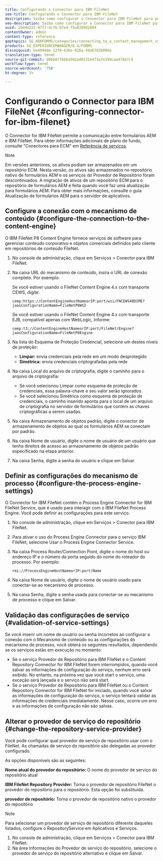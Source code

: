 ```yaml
---
title: Configurando o Connector para IBM FileNet
seo-title: Configurando o Connector para IBM FileNet
description: Saiba como configurar o Connector para IBM FileNet para permitir a comunicação entre formulários AEM e IBM FileNet.
seo-description: Saiba como configurar o Connector para IBM FileNet para permitir a comunicação entre formulários AEM e IBM FileNet.
uuid: 29d4e221-97f7-4cfb-b7e4-75a8289d2604
contentOwner: admin
content-type: reference
geptopics: SG_AEMFORMS/categories/connecting_to_a_content_management_system
products: SG_EXPERIENCEMANAGER/6.4/FORMS
discoiquuid: be4994de-12f8-436e-926a-49a6783b006e
translation-type: tm+mt
source-git-commit: d0bb877bb6a502ad0131e4f1a7e399caa474a7c9
workflow-type: tm+mt
source-wordcount: '758'
ht-degree: 1%

---
```



# Configurando o Connector para IBM FileNet {#configuring-connector-for-ibm-filenet}

O Connector for IBM FileNet permite a comunicação entre formulários AEM e IBM FileNet. Para obter informações adicionais de plano de fundo, consulte &quot;Conectores para ECM&quot; em [Referência de serviços](https://www.adobe.com/go/learn_aemforms_services_63).

>[!NOTE]
>
>Em versões anteriores, os ativos podiam ser armazenados em um repositório ECM. Nesta versão, os ativos são armazenados no repositório nativo de formulários AEM e os serviços do Provedor de Repositório foram descontinuados. A migração de ativos de um repositório ECM para o repositório de formulários AEM é feita quando você faz uma atualização para formulários AEM. Para obter mais informações, consulte o guia Atualização de formulários AEM para o servidor de aplicativos.

## Configure a conexão com o mecanismo de conteúdo {#configure-the-connection-to-the-content-engine}

O IBM FileNet P8 Content Engine fornece serviços de software para gerenciar conteúdo corporativo e objetos comerciais definidos pelo cliente em repositórios de conteúdo FileNet.

1. No console de administração, clique em Serviços > Conector para IBM FileNet.
1. Na caixa URL do mecanismo de conteúdo, insira o URL de conexão completo. Por exemplo:

   Se você estiver usando o FileNet Content Engine 4.x com transporte CEWS, digite:

   `cemp:https://ContentEngineHostNameorIP:port/wsi/FNCEWS40DIME?jaasConfigurationName=FileNetP8WSI`

   Se você estiver usando o FileNet Content Engine 4.x com transporte EJB, compatível apenas com WebLogic, informe:

   `cemp:t3://ContentEngineHostNameorIP:port/FileNet/Engine?jaasConfigurationName=FileNetP8Engine`

1. Na lista do Esquema de Proteção Credencial, selecione um destes níveis de proteção:

   * **Limpar:** envia credenciais pela rede em um modo desprotegido
   * **Simétrica:** envia credenciais criptografadas pela rede

1. Na caixa Local do arquivo de criptografia, digite o caminho para o arquivo de criptografia:

   * Se você selecionou Limpar como esquema de proteção de credenciais, essa palavra-chave e seu valor serão ignorados.
   * Se você selecionou Simétrica como esquema de proteção de credenciais, o caminho inserido aponta para o local de um arquivo de criptografia no servidor de formulários que contém as chaves criptográficas a serem usadas.

1. Na caixa Armazenamento de objetos padrão, digite o conector de armazenamento de objetos ao qual os formulários AEM se conectam por padrão.
1. Na caixa Nome de usuário, digite o nome de usuário de um usuário que tenha direitos de acesso ao armazenamento de objetos padrão especificado na etapa anterior.
1. Na caixa Senha, digite a senha do usuário e clique em Salvar.

## Definir as configurações do mecanismo de processo {#configure-the-process-engine-settings}

O Connector for IBM FileNet contém o Process Engine Connector for IBM FileNet Service, que é usado para interagir com o IBM FileNet Process Engine. Você pode definir as configurações para este serviço.

1. No console de administração, clique em Serviços > Conector para IBM FileNet.
1. Para ativar o uso do Process Engine Connector para o serviço IBM FileNet, selecione Usar o Process Engine Connector Service.
1. Na caixa Process Router/Connection Point, digite o nome do host ou endereço IP e o número da porta seguido do nome do roteador do processo. Por exemplo:

   `rmi://ProcessEngineHostNameorIP:port/Name`

1. Na caixa Nome de usuário, digite o nome de usuário usado para conectar-se ao mecanismo de processo.
1. Na caixa Senha, digite a senha usada para conectar-se ao mecanismo de processo e clique em Salvar.

## Validação das configurações de serviço {#validation-of-service-settings}

Se você inserir um nome de usuário ou senha incorretos ao configurar a conexão com o Mecanismo de conteúdo ou as configurações do mecanismo de processo, você obterá os seguintes resultados, dependendo se os serviços estão em execução no momento:

* Se o serviço Provedor de Repositório para IBM FileNet e o Content Repository Connector for IBM FileNet forem interrompidos, quando você salvar as informações de configuração do serviço, nenhum erro será exibido. No entanto, na próxima vez que você start o serviço, uma exceção será lançada e o serviço não será start.
* Se o serviço Provedor de Repositório para IBM FileNet ou o Content Repository Connector for IBM FileNet for iniciado, quando você salvar as informações de configuração do serviço, o serviço tentará validar as informações de credenciais imediatamente. Nesse caso, ocorre um erro e as informações de configuração não são salvas.

## Alterar o provedor de serviço do repositório {#change-the-repository-service-provider}

Você pode configurar qual provedor de serviço de repositório usar com o FileNet. As chamadas de serviço do repositório são delegadas ao provedor configurado.

As opções disponíveis são as seguintes:

**Nome atual do provedor do repositório:** O nome do provedor de serviço do repositório atual

**IBM FileNet Repository Provider:** Torna o provedor de repositório FileNet o provedor do repositório para o repositório. Esta opção foi substituída.

**provedor de repositório:** Torna o provedor de repositório nativo o provedor do repositório

>[!NOTE]
>
>Para selecionar um provedor de serviço de repositório diferente daqueles listados, configure o RepositoryService em Aplicativos e Serviços. <!-- Fix broken link(See Managing Services) -->

1. No console de administração, clique em Serviços > Conector para IBM FileNet.
1. Na área Informações do Provedor de serviço do repositório, selecione o provedor de serviço do repositório alternativo e clique em Salvar.

